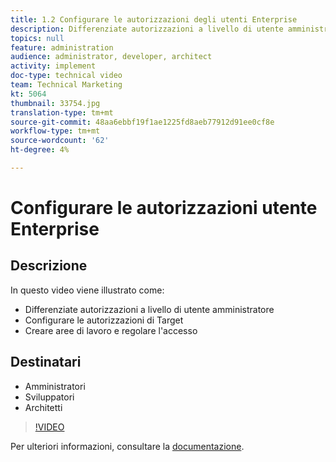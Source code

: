 ```yaml
---
title: 1.2 Configurare le autorizzazioni degli utenti Enterprise
description: Differenziate autorizzazioni a livello di utente amministratore, configurate le autorizzazioni di Target, create aree di lavoro e regolate l'accesso
topics: null
feature: administration
audience: administrator, developer, architect
activity: implement
doc-type: technical video
team: Technical Marketing
kt: 5064
thumbnail: 33754.jpg
translation-type: tm+mt
source-git-commit: 48aa6ebbf19f1ae1225fd8aeb77912d91ee0cf8e
workflow-type: tm+mt
source-wordcount: '62'
ht-degree: 4%

---
```



# Configurare le autorizzazioni utente Enterprise

## Descrizione

In questo video viene illustrato come:

* Differenziate autorizzazioni a livello di utente amministratore
* Configurare le autorizzazioni di Target
* Creare aree di lavoro e regolare l&#39;accesso

## Destinatari

* Amministratori
* Sviluppatori
* Architetti

>[!VIDEO](https://video.tv.adobe.com/v/33754/?quality=12)

Per ulteriori informazioni, consultare la [documentazione](https://docs.adobe.com/content/help/en/target/using/administer/administrating-target.html).
